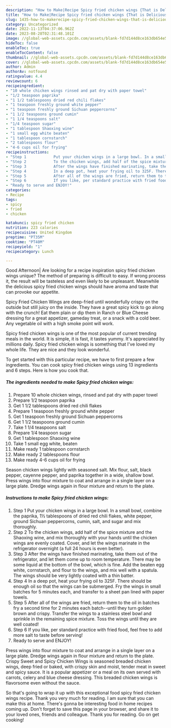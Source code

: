 ```yaml
---
description: "How to Make|Recipe Spicy fried chicken wings {That is Delicious"
title: "How to Make|Recipe Spicy fried chicken wings {That is Delicious"
slug: 1435-how-to-makerecipe-spicy-fried-chicken-wings-that-is-delicious
category: Uncategorized
date: 2022-11-13T04:37:06.962Z
date: 2023-08-28T02:31:48.101Z
image: //global-web-assets.cpcdn.com/assets/blank-fd7d144d8ce163db654e5a02c40b08a2775adb7897d16e4062681dc7e1b2800f.png
hideToc: false
enableToc: true
enableTocContent: false
thumbnail: //global-web-assets.cpcdn.com/assets/blank-fd7d144d8ce163db654e5a02c40b08a2775adb7897d16e4062681dc7e1b2800f.png
cover: //global-web-assets.cpcdn.com/assets/blank-fd7d144d8ce163db654e5a02c40b08a2775adb7897d16e4062681dc7e1b2800f.png
author: Admin
authorAv: notfound
ratingvalue: 4.4
reviewcount: 6
recipeingredient:
- "10 whole chicken wings rinsed and pat dry with paper towel"
- "1/2 teaspoon paprika"
- "1 1/2 tablespoons dried red chili flakes"
- "1 teaspoon freshly ground white pepper"
- "1 teaspoon freshly ground Sichuan peppercorns"
- "1 1/2 teaspoons ground cumin"
- "1 1/4 teaspoons salt"
- "1/4 teaspoon sugar"
- "1 tablespoon Shaoxing wine"
- "1 small egg white beaten"
- "1 tablespoon cornstarch"
- "2 tablespoons flour"
- "4-6 cups oil for frying"
recipeinstructions:
- "Step 1            Put your chicken wings in a large bowl. In a small bowl, combine the paprika, 1½ tablespoons of dried red chili flakes, white pepper, ground Sichuan peppercorns, cumin, salt, and sugar and mix thoroughly."
- "Step 2            To the chicken wings, add half of the spice mixture and the Shaoxing wine, and mix thoroughly with your hands until the chicken wings are evenly coated. Cover, and let the wings marinate in the refrigerator overnight (a full 24 hours is even better)."
- "Step 3            After the wings have finished marinating, take them out of the refrigerator, and let them come up to room temperature. There may be some liquid at the bottom of the bowl, which is fine. Add the beaten egg white, cornstarch, and flour to the wings, and mix well with a spatula. The wings should be very lightly coated with a thin batter."
- "Step 4            In a deep pot, heat your frying oil to 325F. There should be enough oil so that the wings can be submerged. Fry the wings in small batches for 5 minutes each, and transfer to a sheet pan lined with paper towels."
- "Step 5            After all of the wings are fried, return them to the oil in batches fry a second time for 2 minutes each batch--until they turn golden brown and crispy. Transfer the wings to a stainless steel bowl and sprinkle in the remaining spice mixture. Toss the wings until they are well coated!"
- "Step 6            If you like, per standard practice with fried food, feel free to add more salt to taste before serving!"
- "Ready to serve and ENJOY!"
categories:
- Recipe
tags:
- spicy
- fried
- chicken

katakunci: spicy fried chicken 
nutrition: 223 calories
recipecuisine: United Kingdom
preptime: "PT35M"
cooktime: "PT40M"
recipeyield: "1"
recipecategory: Lunch

---
```



Good Afternoon| Are looking for a recipe inspiration spicy fried chicken wings unique? The method of preparing is difficult to easy. If wrong process it, the result will be tasteless and even likely to be unpleasant. Meanwhile the delicious spicy fried chicken wings should have aroma and taste that can provoke our appetite.





Spicy Fried Chicken Wings are deep-fried until wonderfully crispy on the outside but still juicy on the inside. They have a great spicy kick to go along with the crunch! Eat them plain or dip them in Ranch or Blue Cheese dressing for a great appetizer, gameday treat, or a snack with a cold beer. Any vegetable oil with a high smoke point will work.

Spicy fried chicken wings is one of the most popular of current trending meals in the world. It is simple, it is fast, it tastes yummy. It's appreciated by millions daily. Spicy fried chicken wings is something that I've loved my whole life. They are nice and they look wonderful.


To get started with this particular recipe, we have to first prepare a few ingredients. You can cook spicy fried chicken wings using 13 ingredients and 6 steps. Here is how you cook that.

<!--inarticleads1-->

##### The ingredients needed to make Spicy fried chicken wings:

1. Prepare 10 whole chicken wings, rinsed and pat dry with paper towel
1. Prepare 1/2 teaspoon paprika
1. Get 1 1/2 tablespoons dried red chili flakes
1. Prepare 1 teaspoon freshly ground white pepper
1. Get 1 teaspoon freshly ground Sichuan peppercorns
1. Get 1 1/2 teaspoons ground cumin
1. Take 1 1/4 teaspoons salt
1. Prepare 1/4 teaspoon sugar
1. Get 1 tablespoon Shaoxing wine
1. Take 1 small egg white, beaten
1. Make ready 1 tablespoon cornstarch
1. Make ready 2 tablespoons flour
1. Make ready 4-6 cups oil for frying


Season chicken wings lightly with seasoned salt. Mix flour, salt, black pepper, cayenne pepper, and paprika together in a wide, shallow bowl. Press wings into flour mixture to coat and arrange in a single layer on a large plate. Dredge wings again in flour mixture and return to the plate. 

<!--inarticleads2-->

##### Instructions to make Spicy fried chicken wings:

1. Step 1            Put your chicken wings in a large bowl. In a small bowl, combine the paprika, 1½ tablespoons of dried red chili flakes, white pepper, ground Sichuan peppercorns, cumin, salt, and sugar and mix thoroughly.
1. Step 2            To the chicken wings, add half of the spice mixture and the Shaoxing wine, and mix thoroughly with your hands until the chicken wings are evenly coated. Cover, and let the wings marinate in the refrigerator overnight (a full 24 hours is even better).
1. Step 3            After the wings have finished marinating, take them out of the refrigerator, and let them come up to room temperature. There may be some liquid at the bottom of the bowl, which is fine. Add the beaten egg white, cornstarch, and flour to the wings, and mix well with a spatula. The wings should be very lightly coated with a thin batter.
1. Step 4            In a deep pot, heat your frying oil to 325F. There should be enough oil so that the wings can be submerged. Fry the wings in small batches for 5 minutes each, and transfer to a sheet pan lined with paper towels.
1. Step 5            After all of the wings are fried, return them to the oil in batches fry a second time for 2 minutes each batch--until they turn golden brown and crispy. Transfer the wings to a stainless steel bowl and sprinkle in the remaining spice mixture. Toss the wings until they are well coated!
1. Step 6            If you like, per standard practice with fried food, feel free to add more salt to taste before serving!
1. Ready to serve and ENJOY!

Press wings into flour mixture to coat and arrange in a single layer on a large plate. Dredge wings again in flour mixture and return to the plate. Crispy Sweet and Spicy Chicken Wings is seasoned breaded chicken wings, deep fried or baked, with crispy skin and moist, tender meat in sweet and spicy sauce. It is a popular appetizer or a meal on its own served with carrots, celery and blue cheese dressing. This breaded chicken wings is flavorsome even without the sauce. 

So that's going to wrap it up with this exceptional food spicy fried chicken wings recipe. Thank you very much for reading. I am sure that you can make this at home. There's gonna be interesting food in home recipes coming up. Don't forget to save this page in your browser, and share it to your loved ones, friends and colleague. Thank you for reading. Go on get cooking!
